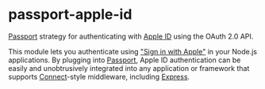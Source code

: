 # passport-apple-id

[Passport](http://passportjs.org/) strategy for authenticating with [Apple ID](https://appleid.apple.com/) using the OAuth 2.0 API.

This module lets you authenticate using ["Sign in with Apple"](https://developer.apple.com/sign-in-with-apple/) in your Node.js applications. By plugging into [Passport](http://passportjs.org/), Apple ID authentication can be easily and unobtrusively integrated into any application or framework that supports [Connect](http://www.senchalabs.org/connect/)-style middleware, including [Express](http://expressjs.com/).
